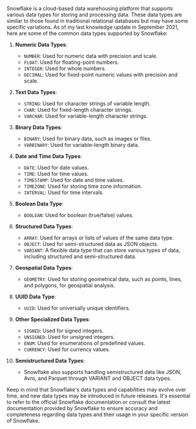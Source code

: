 Snowflake is a cloud-based data warehousing platform that supports various data types for storing and processing data. These data types are similar to those found in traditional relational databases but may have some specific variations. As of my last knowledge update in September 2021, here are some of the common data types supported by Snowflake:

1. **Numeric Data Types**:
   - `NUMBER`: Used for numeric data with precision and scale.
   - `FLOAT`: Used for floating-point numbers.
   - `INTEGER`: Used for whole numbers.
   - `DECIMAL`: Used for fixed-point numeric values with precision and scale.

2. **Text Data Types**:
   - `STRING`: Used for character strings of variable length.
   - `CHAR`: Used for fixed-length character strings.
   - `VARCHAR`: Used for variable-length character strings.

3. **Binary Data Types**:
   - `BINARY`: Used for binary data, such as images or files.
   - `VARBINARY`: Used for variable-length binary data.

4. **Date and Time Data Types**:
   - `DATE`: Used for date values.
   - `TIME`: Used for time values.
   - `TIMESTAMP`: Used for date and time values.
   - `TIMEZONE`: Used for storing time zone information.
   - `INTERVAL`: Used for time intervals.

5. **Boolean Data Type**:
   - `BOOLEAN`: Used for boolean (true/false) values.

6. **Structured Data Types**:
   - `ARRAY`: Used for arrays or lists of values of the same data type.
   - `OBJECT`: Used for semi-structured data as JSON objects.
   - `VARIANT`: A flexible data type that can store various types of data, including structured and semi-structured data.

7. **Geospatial Data Types**:
   - `GEOMETRY`: Used for storing geometrical data, such as points, lines, and polygons, for geospatial analysis.

8. **UUID Data Type**:
   - `UUID`: Used for universally unique identifiers.

9. **Other Specialized Data Types**:
   - `SIGNED`: Used for signed integers.
   - `UNSIGNED`: Used for unsigned integers.
   - `ENUM`: Used for enumerations of predefined values.
   - `CURRENCY`: Used for currency values.

10. **Semistructured Data Types**:
    - Snowflake also supports handling semistructured data like JSON, Avro, and Parquet through VARIANT and OBJECT data types.

Keep in mind that Snowflake's data types and capabilities may evolve over time, and new data types may be introduced in future releases. It's essential to refer to the official Snowflake documentation or consult the latest documentation provided by Snowflake to ensure accuracy and completeness regarding data types and their usage in your specific version of Snowflake.